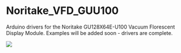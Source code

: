 Noritake_VFD_GUU100
===================

Arduino drivers for the Noritake GU128X64E-U100 Vacuum Florescent Display Module.
Examples will be added soon - drivers are complete.

<img src="https://camo.githubusercontent.com/ac993f4160935960d24030cf1b0d7b8617e13f2c/687474703a2f2f7777772e686f62627974656e742e636f6d2f6f746865722f66696c65732f4755313238583634452d553130305f64696d656e73696f6e735f383030783538342e6a7067" />
